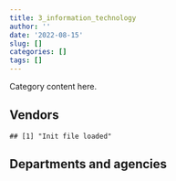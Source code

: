```yaml
---
title: 3_information_technology
author: ''
date: '2022-08-15'
slug: []
categories: []
tags: []
---
```


<script src="/rmarkdown-libs/htmlwidgets/htmlwidgets.js"></script>
<link href="/rmarkdown-libs/datatables-css/datatables-crosstalk.css" rel="stylesheet" />
<script src="/rmarkdown-libs/datatables-binding/datatables.js"></script>
<script src="/rmarkdown-libs/jquery/jquery-3.6.0.min.js"></script>
<link href="/rmarkdown-libs/dt-core/css/jquery.dataTables.min.css" rel="stylesheet" />
<link href="/rmarkdown-libs/dt-core/css/jquery.dataTables.extra.css" rel="stylesheet" />
<script src="/rmarkdown-libs/dt-core/js/jquery.dataTables.min.js"></script>
<link href="/rmarkdown-libs/crosstalk/css/crosstalk.min.css" rel="stylesheet" />
<script src="/rmarkdown-libs/crosstalk/js/crosstalk.min.js"></script>
<script src="/rmarkdown-libs/htmlwidgets/htmlwidgets.js"></script>
<link href="/rmarkdown-libs/datatables-css/datatables-crosstalk.css" rel="stylesheet" />
<script src="/rmarkdown-libs/datatables-binding/datatables.js"></script>
<script src="/rmarkdown-libs/jquery/jquery-3.6.0.min.js"></script>
<link href="/rmarkdown-libs/dt-core/css/jquery.dataTables.min.css" rel="stylesheet" />
<link href="/rmarkdown-libs/dt-core/css/jquery.dataTables.extra.css" rel="stylesheet" />
<script src="/rmarkdown-libs/dt-core/js/jquery.dataTables.min.js"></script>
<link href="/rmarkdown-libs/crosstalk/css/crosstalk.min.css" rel="stylesheet" />
<script src="/rmarkdown-libs/crosstalk/js/crosstalk.min.js"></script>

Category content here.

## Vendors

    ## [1] "Init file loaded"

<div id="htmlwidget-1" style="width:100%;height:auto;" class="datatables html-widget"></div>
<script type="application/json" data-for="htmlwidget-1">{"x":{"filter":"none","vertical":false,"data":[["1019837 ONTARIO","10647802 CANADA","11983890 CANADA CENTRE","2KEYS","3D DATACOMM","3M CANADA COMPANY","4 OFFICE AUTOMATION","4PLAN CONSULTING","529040 ONTARIO AND 880382","A HUNDRED ANSWERS","AB SCIEX","ACCENTURE","ACCESS 2 NETWORKS","ACME FUTURE SECURITY CONTROLS","ACT","ADGA GROUP","ADOBE","ADRM TECHNOLOGY CONSULTING","ADVANCED BUSINESS INTERIORS","ADVANCED CHIPPEWA TECHNOLOGIES","AGILENT","AINSWORTH","AIRBUS","ALTIS HUMAN RESOURCES","AMAZON","AMTEK ENGINEERING","ANIXTER CANADA","ANSYS CANADA","APPLIED ELECTONICS","APPTION","ARI FINANCIAL SERVICES","ARIBA","ARIS GLOBAL","ARTEMP PERSONNEL SERVICES","ASOKAN BUSINESS INTERIORS","ASSOCIATED ENGINEERING","ATCO","ATTACHMATE","AVI SPL CANADA","B L ASSOCIATES","BAE SYSTEMS","BANCTEC CANADA","BANFIELD SEGUIN","BDO CANADA","BELL AND HOWELL CANADA","BELL CANADA","BIOMERIEUX CANADA","BLACK MCDONALD","BLACKBERRY","BLUEDOT","BLUMETRIC ENVIRONMENTAL","BMC SOFTWARE CANADA","BOMBARDIER","BP M GOVERNMENT IM IT CONSULTING","BRAGG COMMUNICATIONS","BRANDT TRACTOR","BRIDGES OF CANADA","BROADNET TELECOM","BROOKFIELD GLOBAL INTEGRATED SOLUTIONS","BRUKER","C CORE","CACHE COMPUTER CONSULTING","CAE","CALIAN","CAMPBELL SCIENTIFIC CANADA","CANADA POST","CANADIAN BANK NOTE COMPANY","CANADIAN CORPS OF COMMISSIONAIRES","CANADIAN DEVELOPMENT CONSULTANTS","CANON","CANSEL SURVEY EQUIPMENT","CARAHSOFT TECHNOLOGY","CAREWORX","CARSWELL","CBCI TELECOM","CDW CANADA","CEDROM SNI","CELLEBRITE","CGI","CHANNEL MANAGEMENT INTERNATIONAL","CHUBB EDWARDS","CIMA","CISION CANADA","CISTEL TECHNOLOGY","CITRIX","CLICK NETWORKS","CLOSEREACH","CO VEN","COFOMO","COLT CANADA","COMBAT NETWORKS","COMMVAULT SYSTEMS","COMPUCOM CANADA","COMPUTER ASSOCIATES CANADA","COMPUWARE OF CANADA","CONEXSYS","CONOSCENTI TECHNOLOGIES","CONTRACT COMMUNITY","CORADIX TECHNOLOGY CONSULTING","CORBEL MANAGEMENT","COSSETTE COMMUNICATIONS","CSDC SYSTEMS","CTOMS","CUBIC DEFENSE APPLICATIONS","CYTELLIGENCE","D MARK BIOSCIENCES","D4IS SOLUTIONS","DALHOUSIE UNIVERSITY","DALIAN ENTERPRISES","DASCO EQUIPMENT","DECISIVE TECHNOLOGIES","DELCO AUTOMATION","DELL COMPUTER","DELOITTE AND TOUCHE","DILIGENS","DLS TECHNOLOGY","DNR CONSULTING GROUP","DONNA CONA","DWP SOLUTIONS","DYMECH ENGINEERING","DYNABOOK CANADA","DYNAMIC PERSONNEL CONSULTANTS","EAGLE PROFESSIONAL RESOURCES","EBERHARD VON HUENE ASSOCIATES","EBSCO CANADA","ECLIPSYS SOLUTIONS","ECOLE DE LANGUES ABCE","EKOS RESEARCH ASSOCIATES","ELSEVIER","EMCON SERVICES","EMPOWERED NETWORKS","ENTRUST","EPERFORMANCE","EQUASION BUSINESS TECHNOLOGIES","ERNST YOUNG","ESRI","ETICO","EXCEL HUMAN RESOURCES","EXTRAVISION VIDEO TECHNOLOGIES","EXTRON ELECTRONICS RGB SYSTEMS","FACTIVA","FAST TRACK STAFFING","FELIX TECHNOLOGY","FORRESTER RESEARCH","FREEBALANCE","FREQUENTIS CANADA","FSC","FUJITSU","FUNDY CONTRACTORS","GAP WIRELESS","GARTNER","GC STRATEGIES","GENERAL ELECTRIC CANADA","GENESIS INTEGRATION","GLASSHOUSE SYSTEMS","GLOBAL KNOWLEDGE","GLOBAL UPHOLSTERY","GOLDER ASSOCIATES","GRAND TOY","GREATER TORONTO AIRPORT AUTHORITY","HAWBOLDT INDUSTRIES","HAWORTH","HEWLETT PACKARD","HITACHI DATA SYSTEMS","HITRAC","HONEYWELL","HOOTSUITE MEDIA","HORIZANT","HOSKIN SCIENTIFIC","HUBSPOKE","HYPERTEC","I4C INFORMATION TECHNOLOGY","IBISKA TELECOM","IBM CANADA","ICEBERG NETWORKS","IDS SYSTEMS CONSULTANTS","IFATHOM","IHS GLOBAL","IIC TECHNOLOGIES","ILLUMINA CANADA","IMP GROUP","IMTECH MARINE CANADA","INFO TECH RESEARCH GROUP","INFOSYS","INLAND AUDIO VISUAL","INMARSAT SOLUTIONS","INNOVASEA MARINE SYSTEMS CANADA","INSA","INSTRUX MEDIA","INTEGRA NETWORKS","INTEGRATED DISTRIBUTION SYSTEMS","INTELLINX SOFTWARE","INTERACTIVE AUDIO VISUAL","INTERGRAPH CANADA","INTERNATIONAL SAFETY RESEARCH","IPSS","IRON MOUNTAIN","ISOMASS SCIENTIFIC","IT NET CONSULTANTS","ITEX","J J TRAILERS MANUFACTURERS AND SALES","JASTRAM ENGINEERING","JOHNSON CONTROLS CANADA","JUMPING ELEPHANTS","KAYCOM","KEYDATA ASSOCIATES","KEYSIGHT TECHNOLOGIES CANADA","KONGSBERG","KONICA MINOLTA BUSINESS SOLUTIONS","KPMG","KUBOTA CANADA","KYNDRYL CANADA","L3HARRIS","LANGUAGE RESEARCH DEVELOPMENT GROUP","LANNICK CONTRACT SOLUTIONS","LANSDOWNE TECHNOLOGIES","LAURENTIAN TECHNOLOGIES","LEO PISCES SERVICES GROUP","LEONARDO","LES TRADUCTIONS TESSIER","LEVERAGE TECHNOLOGY RESOURCES","LEVITT SAFETY","LEXISNEXIS CANADA","LIFE TECHNOLOGIES","LIFESPEAK","LIKE 10","LIONBRIDGE","LS TELCOM","LUMINA IT","M D CHARLTON","MACDONALD DETTWILER AND ASSOCIATES","MAGELLAN AEROSPACE","MAKWA RESOURCING","MANPOWER SERVICES CANADA","MAPLESOFT CONSULTING","MAVERIN","MAXIMUS CANADA","MAXSYS STAFFING AND CONSULTING","MCAFEE INTERNATIONAL","MCKINSEY AND COMPANY","MDOS CONSULTING","MEDIA Q","MEGA TECH","MESSA COMPUTING","METOCEAN TELEMATICS","MGIS","MICHAEL WAGER CONSULTING","MICRO FOCUS CANADA","MICROSOFT CANADA","MILLBROOK TACTICAL","MINDWIRE SYSTEMS","MINISTRY OF FINANCE","MISHKUMI TECHNOLOGIES","MNP","MODIS CANADA","MOERAE SOLUTIONS","MONERIS","MOORE CANADA","MORNEAU SHEPELL","MORPHO CANADA","MORRISON HERSHFIELD","MOTOROLA SOLUTIONS CANADA","MTS ALLSTREAM","N12 CONSULTING","NATIONAL ARTS CENTRE","NATIONS TRANSLATION GROUP","NATTIQ","NAV CANADA","NAVPOINT CONSULTING GROUP","NEWFOUND RECRUITING","NICHE TECHNOLOGY","NIMBLE INFORMATION STRATEGIES","NISHA TECHONOLOGIES","NISSAN CANADA","NORTAC DEFENCE","NORTHWESTEL","NORTRAX CANADA","NOVA NETWORKS","NRNS","NUCTECH COMPANY","NUIX NORTH AMERICA","OLIN","ONIX NETWORKING CANADA","ONX ENTERPRISE SOLUTIONS","OPENFRAME TECHNOLOGIES","OPENTEXT","OPROMA","OPTIV CANADA FEDERAL","ORACLE CANADA","ORANGUTECH","PALADIN GROUP","PANASONIC","PATLON AIRCRAFT INDUSTRIES","PERCEPTICS","PERSISTENT SYSTEMS","PHASELOCK SYSTEMS INTERNATIONAL","PITNEY BOWES","PLEIAD CANADA","PMG TECHNOLOGIES","PODOLINSKY EQUIPMENT","POLARIS INDUSTRIES","PORTAGE PERSONNEL","POSTMEDIA NETWORK","PRAGMATIC CONFERENCING","PRECISIONERP","PRECISIONIT","PRICEWATERHOUSE COOPERS","PRIMEX PROJECT MANAGEMENT","PRINTERS PLUS","PROCOM CONSULTANTS","PROMAXIS","PROQUEST","PROSCI CANADA","PROTAK CONSULTING GROUP","PURELOGIC","PURESPIRIT SOLUTIONS","QIAGEN","QMR","QUANTUM MANAGEMENT SERVICES","R2I","RAMPART INTERNATIONAL","RANDSTAD","RAPISCAN SYSTEMS","RAYMOND CHABOT GRANT THORNTON","RAYTHEON","RHEINMETALL","RISK SCIENCES INTERNATIONAL","ROCKWELL COLLINS CANADA","ROGERS","ROHDE SCHWARZ CANADA","S P GLOBAL MARKET INTELLIGENCE","SABA SOFTWARE","SALESFORCE CANADA","SAP","SAS INSTITUTE","SASKTEL","SC2 0 STEPPED CARE SOLUTIONS","SCALAR DECISIONS","SDL INTERNATIONAL CANADA","SEACOAST MARINE ELECTRONICS","SECUREKEY TECHNOLOGIES","SENSUS COMMUNICATION SOLUTIONS","SHARP ELECTRONICS","SHAW CABLE","SHI CANADA","SI SYSTEMS","SIEMENS","SIERRA SYSTEMS GROUP","SIMEX DEFENCE","SIMPLEX GRINNELL","SKILLSOFT CANADA","SMITHS DETECTION","SNC LAVALIN","SOFTCHOICE","SOFTSIM TECHNOLOGIES","SOLOTECH","SOMOS","SOUTHWEST RESEARCH INSTITUTE","SRA STAFFING SOLUTIONS","STANTEC","STONEWORKS TECHNOLOGIES","STRATOS","SUMMIT CANADA DISTRIBUTORS","SUPER CHANNEL INTERNATIONAL","SYNERSOLUTIONS TECHNOLOGIES","SYSTEMATIX SOLUTIONS","SYSTEMSCOPE","TAG HR","TALIGENT CONSULTING","TANKATEK","TECSIS","TEKNION","TEKSYSTEMS CANADA","TELECOM COMPUTER SERVICES","TELEDYNE","TELESAT","TELUS CANADA","TENAQUIP","TERAMACH TECHNOLOGIES","TES CONTRACT SERVICES","TESTFORCE SYSTEMS","THALES","THE AIM GROUP","THE HALIFAX COMPUTER CONSULTING GROUP","THE HALIFAX GROUP","THE IT BROKER","THE KTL GROUP","THE MATHWORKS","THE RIGHT DOOR CONSULTING","THE VCAN GROUP","THERMO FISHER SCIENTIFIC","THOMAS SCHMIDT","THOMSON REUTERS","THRIVE HEALTH","TIREE","TOROMONT","TOSHIBA CANADA","TOTEM OFFISOURCE","TPG TECHNOLOGY CONSULTANTS","TRACK24 CANADA","TRANSPOLAR TECHNOLOGY","TRM TECHNOLOGIES","TUNDRA TECHNICAL SOLUTIONS","TURTLE ISLAND STAFFING","TYCO INTEGRATED FIRE SECURITY","ULTRA ELECTRONICS","UNISOFT INTERNATIONAL","UNISOURCE","UNISYS CANADA","UNITED RENTALS OF CANADA","UNIVERSITE LAVAL","UNIVERSITY OF CALGARY","UNIVERSITY OF GUELPH","UNIVERSITY OF NEW BRUNSWICK","UNIVERSITY OF OTTAWA","UNIVERSITY OF SASKATCHEWAN","UNIVERSITY OF WATERLOO","VAISALA CANADA","VALCOM CONSULTING","VERITAAQ TECHNOLOGY HOUSE","VERITAS TECHNOLOGIES","VFA CANADA","VMWARE","VWR INTERNATIONAL","WAJAX","WATCHGUARD VIDEO","WATERS","WESCO DISTRIBUTION CANADA","WESTBURY NATIONAL SHOW SYSTEMS","WESTOWER COMMUNICATIONS","WILDLIFE COMPUTERS","WILLIAM J BARKER CLINICAL","WINTERSTEIGER","WOLTERS KLUWER","WORKDYNAMICS TECHNOLOGIES","WORLDREACH SOFTWARE","WSP","WYSSEN AVALANCHE CONTROL","XEROX","XPERT SOLUTIONS TECHNOLOGIQUES","YAMAHA MOTORS CANADA","ZAYO CANADA","ZERNAM ENTERPRISE","ZYCOM"],["$     22,304.94",null,null,"$ 10,729,676.71","$    340,717.80","$  1,848,744.09","$    468,733.45","$    298,565.90",null,"$  1,404,660.89","$     15,313.72","$  7,544,713.31","$  2,880,682.97","$    185,390.85","$  1,896,079.69","$  9,968,691.49","$  8,737,074.75","$ 14,626,978.23","$     12,023.20","$ 15,366,410.07","$     53,090.77",null,"$    258,701.32","$    768,039.96",null,"$    165,016.62","$    396,960.21","$    931,898.43","$  3,855,201.73","$  1,219,089.77","$        110.26","$  1,840,973.54","$    348,865.80",null,null,"$    128,281.80","$    383,270.33","$  1,246,008.10","$  6,246,266.32","$  1,500,286.03",null,"$  1,141,344.41","$     27,163.97","$  1,884,795.40","$  2,547,019.59","$293,091,388.58","$     24,976.62",null,"$  4,726,701.75",null,"$    126,126.00","$  4,607,702.36",null,"$    287,535.51","$  2,234,837.59","$    104,206.30",null,null,"$     27,287.74",null,"$        701.43","$ 15,638,916.70","$      8,040.68","$  6,888,855.02",null,"$     27,657.30","$  1,475,305.73","$     42,247.39","$  1,308,913.93","$  1,823,841.98","$    397,853.38","$  7,050,803.56","$  3,040,279.50","$    801,513.59","$  6,167,618.91","$ 20,163,231.31","$     31,710.74","$    924,620.64","$ 29,736,970.70","$    232,696.89","$     37,049.36",null,"$      9,223.21","$ 19,575,158.41","$  3,631,518.71","$ 10,057,936.67","$  1,123,644.09",null,"$ 27,789,880.41","$  2,389,108.82","$  9,680,859.81","$  6,008,888.02","$ 18,019,220.44","$ 25,609,483.65","$  2,129,275.26","$  8,992,346.20","$    824,884.69","$    687,310.97","$ 19,982,620.52",null,"$     22,431.00","$  1,305,891.96",null,"$     21,986.33","$  2,910,136.99","$      5,206.25","$  2,156,565.66",null,"$  5,698,518.54","$     25,908.35","$ 14,547,263.89","$     69,403.97","$ 17,968,322.94","$  5,445,729.51","$     13,239.57","$    376,628.23","$ 12,375,842.89","$ 21,915,352.46","$  1,398,065.20",null,null,null,"$  2,021,170.89",null,"$     50,191.84","$ 17,507,284.76","$     12,600.00","$    175,633.64","$    488,277.48","$    300,741.00","$  2,009,854.49","$  4,808,407.02","$    988,082.85","$  2,029,602.03","$  4,269,848.15","$  8,702,500.74","$  1,852,502.77","$ 32,005,116.45","$    288,572.72","$    460,298.55","$    145,684.72","$     24,860.00",null,"$    151,488.82","$  1,915,591.91","$  2,873,877.24","$     44,588.61","$ 10,189,926.78","$          0.00","$     44,689.10","$  8,766,217.71","$  3,540,507.20","$     12,285.00","$  2,458,885.86","$  1,390,566.37","$    130,718.44",null,"$          0.00","$     14,173.95",null,null,null,"$ 16,450,099.75","$ 13,151,602.12","$  2,499,821.10","$  3,656,942.39","$  1,330,336.95","$  1,472,327.38",null,"$    356,159.34","$  6,634,667.61","$  2,246,989.48","$ 15,419,858.14","$295,852,672.92","$    267,918.80","$    303,418.78","$    401,979.51","$    220,391.93",null,null,"$  1,833,976.96",null,"$    191,312.16",null,"$    370,007.12","$ 23,000,523.95",null,"$ 13,263,797.95","$    558,805.06","$  3,876,419.43","$    106,467.33","$  1,195,967.33","$  1,290,223.85","$    482,202.34","$    277,501.53","$ 10,502,516.79","$    772,664.19","$     37,826.82","$  7,516,200.56","$ 28,070,909.78",null,null,null,"$     49,530.95","$     24,673.06",null,"$    246,106.44",null,"$    127,966.93","$     59,078.84","$     33,911.23",null,"$  2,837,126.19","$    209,741.80","$     41,234.52","$    121,614.30","$    213,765.51","$    392,683.94",null,"$     38,531.79","$    850,832.39","$     93,298.58","$    643,515.11","$     33,449.85","$    107,734.04","$    726,659.83","$     33,968.98","$  7,315,961.30","$  6,189,079.97","$  1,754,703.95","$  1,018,054.30","$    163,752.74","$     24,834.60","$  1,537,281.24","$ 36,867,428.61","$     27,594.00",null,"$    618,447.46","$  5,581,358.08",null,"$  1,074,676.76",null,"$    274,009.11","$  2,303,152.23","$  4,839,608.70","$  4,224,398.77","$  1,125,122.98","$  8,589,999.24","$133,722,610.26","$    275,604.28","$ 28,830,970.23","$  2,235,600.00","$  7,263,854.31","$  1,153,868.52","$ 33,111,167.78","$  1,434,902.18","$ 28,783,366.74",null,null,"$  1,732,160.23","$     13,839.00","$ 73,809,898.89","$ 10,814,357.72","$  1,367,105.66",null,null,"$    383,527.61","$     26,291.33","$    729,602.19","$  2,988,590.67","$  1,248,273.19","$     81,987.27","$ 42,323,705.83","$     27,503.74","$  4,194,194.97","$  4,232,484.87","$    163,070.30","$    841,515.58","$  1,618,530.85",null,"$     21,026.13",null,"$    901,471.91","$ 29,049,381.43","$    944,308.80","$ 11,135,339.57","$    528,925.71","$     52,468.98","$ 70,265,749.19","$  1,714,950.96","$    342,265.95","$  2,544,624.12",null,"$    657,444.01","$    331,016.70","$    442,963.17","$    379,623.69","$     43,222.50","$    225,540.96","$    153,612.36","$     47,907.78","$     45,014.40","$    118,440.39","$  3,721,503.09","$  3,925,508.92","$  3,835,257.94","$ 22,755,064.11",null,"$  3,053,908.69","$ 11,456,671.09","$  2,080,668.62","$    295,994.58","$     27,026.02","$    829,386.21","$  2,082,675.65","$    455,993.01","$     32,952.72","$    916,830.00","$  2,308,008.14",null,"$  1,143,648.59","$ 28,948,625.27",null,"$    340,170.40",null,"$  1,259,310.53","$     87,629.18","$     28,603.44","$ 71,401,080.29","$    279,526.08","$    383,606.82","$    128,556.67",null,"$ 14,182,218.34","$  8,350,349.64","$  5,090,752.42",null,"$    356,672.38",null,null,null,"$     76,771.05","$    513,051.62","$    542,084.69","$    674,664.94","$ 54,996,519.76","$    401,941.20","$  4,278,820.77","$     17,372.46",null,"$    905,569.51","$     85,835.39","$     14,122.00","$ 10,949,389.30","$     52,878.69","$  4,526,619.63","$  1,508,862.76",null,"$    613,774.58","$    256,253.32","$ 21,174,473.27","$     14,790.01","$    191,382.18",null,"$     37,064.00","$ 21,590,862.55","$  2,980,936.09","$    316,547.62","$    922,569.96","$  1,794,914.25","$     40,924.07",null,"$ 22,159,884.84","$ 17,199,606.37","$    159,986.09","$ 19,373,655.20","$103,027,782.97",null,"$ 28,617,279.15","$ 15,794,484.16","$    839,329.80","$    745,439.60","$  4,968,399.09","$     49,296.25","$    524,971.58","$  1,501,381.16","$  1,239,462.92","$    916,443.95",null,"$  1,697,978.45","$     36,670.69","$    216,588.12","$    128,941.72",null,"$  1,402,413.23","$     13,380.86","$ 20,980,738.01",null,"$ 26,716,030.20","$  2,807,582.38","$  8,007,740.50","$  6,366,480.35","$  2,039,147.53","$    153,975.84","$     24,480.08","$     85,290.05","$  1,243,824.76",null,"$ 13,353,878.02",null,null,"$     25,990.00","$    116,890.85","$     74,212.87","$     64,445.31","$     13,017.81","$     22,600.00","$    460,419.38","$    219,543.07","$ 60,936,260.11","$  3,219,192.20","$    289,362.29","$ 34,385,584.33",null,"$    312,931.62","$    896,519.90","$     71,680.89","$    104,670.49","$    237,731.12","$    269,541.75",null,"$    187,862.50","$  1,004,106.28","$    254,473.48","$  1,961,850.92","$    748,777.32","$     23,311.19",null,"$  6,604,967.78",null,"$     36,107.99","$ 32,023,613.98","$  1,084,227.28","$  2,173,457.35"],[null,"$    208,917.72","$ 65,812,562.19","$ 13,795,928.70","$  1,209,559.15","$  1,848,744.09","$    265,798.69",null,"$    334,802.90","$    317,052.86","$     11,283.01","$ 19,362,272.16","$  1,636,758.38","$    234,050.27","$  1,442,260.26","$ 11,440,283.06","$  7,348,953.22","$ 13,418,907.05","$     21,597.18","$ 35,677,415.08","$    547,952.39","$     16,366.83","$  1,094,307.57","$  1,856,461.99","$  6,351,249.56",null,"$    411,186.80","$    726,578.52","$  4,684,064.21","$  2,034,607.59",null,"$  1,840,973.54","$  1,752,416.80","$    369,813.28",null,null,null,"$  1,577,561.73","$  4,114,506.58","$  2,908,141.13","$    116,198.83","$  1,384,513.77",null,"$  1,709,809.63","$  2,022,401.18","$327,978,403.13",null,null,"$  8,025,528.95","$  3,748,657.94",null,"$  8,503,720.87","$     16,302.31","$    391,538.29","$  2,240,969.74",null,"$     24,776.82","$  1,460,305.84","$     43,813.46","$     14,808.78","$     11,891.43","$ 23,000,463.78",null,"$ 22,064,969.52","$     18,683.16","$     36,792.68","$  1,475,305.73","$     33,889.82","$    996,135.43","$  2,232,665.20","$    441,529.72","$ 14,365,944.99","$    126,665.62","$      6,288.22","$  4,263,751.20","$ 26,971,470.15","$         28.50","$  1,954,398.32","$ 23,335,757.34","$    867,382.91",null,null,null,"$ 24,206,338.75","$ 12,691,611.68","$ 32,304,775.04","$  2,608,338.18",null,"$ 38,352,186.67","$  3,375,648.72","$  5,084,242.80","$  4,111,410.25","$ 12,422,000.47","$ 29,518,687.00","$  2,757,966.69","$    115,167.01","$  1,318,594.83","$      8,819.29","$ 24,280,359.32","$  1,072,106.67",null,"$    952,603.15","$     30,063.43",null,null,"$     78,504.49","$  1,356,216.56","$      6,276.71","$  9,798,236.98",null,"$ 29,799,379.31","$  1,995,366.46","$ 15,754,103.28","$115,195,359.73","$    123,937.47","$  3,308,282.39","$    712,885.04","$ 17,003,247.25","$    209,626.96","$     15,933.00","$ 26,515,497.66","$     31,008.57","$  1,570,553.46",null,"$     64,824.91","$ 13,963,531.22",null,null,null,"$    193,230.00","$  4,168,617.29","$  4,781,092.75","$  1,396,937.07","$    503,230.86","$    387,483.88","$ 10,893,858.56","$      6,752.37","$ 24,761,175.67","$     56,733.08","$  2,620,425.78","$     77,042.25","$     51,670.80","$    975,403.75","$    390,000.00","$  1,507,226.13","$    955,194.46",null,"$ 10,540,618.34",null,"$      4,915.91","$ 18,313,130.89","$ 17,380,108.85",null,"$    912,358.68","$  4,993,540.92","$     31,818.03","$      6,913.28",null,"$     44,710.35","$    113,000.00",null,null,"$ 14,453,857.98","$  6,155,207.06",null,"$  3,780,608.81","$  1,316,386.28","$  1,455,185.28",null,"$    844,530.16","$ 23,167,707.32","$  2,555,976.75","$ 18,203,432.04","$338,206,696.28","$  1,139,900.89","$    619,849.96","$    563,277.44","$     86,728.10",null,"$    101,778.58","$    797,777.31","$     19,944.54","$    960,268.55","$ 26,647,469.04","$    177,637.15","$ 22,975,170.75","$     12,500.50","$ 41,862,034.71","$    300,175.70","$  5,896,134.21",null,"$    720,857.02","$  1,546,740.24","$    300,598.72",null,"$ 10,451,898.99","$    866,170.32",null,"$  4,727,444.51","$ 16,022,810.53",null,null,"$     58,272.84","$  1,619,794.66",null,"$  1,904,914.54","$    139,600.43","$    193,655.89","$    311,668.36","$  1,346,624.82","$    181,386.05","$  4,874,961.37","$  3,063,620.13","$     99,338.41","$     18,372.49",null,"$  3,006,086.89","$  2,070,369.01",null,null,"$    483,985.65","$    143,657.38","$    616,152.66","$     95,511.70","$     99,958.51","$  1,024,381.42",null,"$  5,027,525.85","$  9,379,185.53","$  3,127,508.29","$    425,089.36",null,"$  2,274,493.33","$    110,141.00","$ 27,528,230.01","$  2,153,195.42","$  1,687,033.77","$    486,388.36",null,"$    276,968.54","$  2,805,087.47","$     14,746.51","$    247,650.06","$  1,274,372.98","$  7,814,657.76","$  9,588,774.39","$    926,880.59","$ 11,148,023.07","$254,392,682.29","$     69,965.21","$ 13,632,847.60",null,"$    100,820.16","$  2,068,305.64","$ 29,973,416.31","$  1,221,171.05","$ 28,783,366.74",null,"$    313,324.09","$    855,704.67",null,"$ 55,480,357.29","$  7,287,581.63","$  1,247,532.65",null,"$     25,057.22","$     84,777.70","$    366,667.00","$  3,072,752.57","$  6,159,671.97","$  1,248,273.19","$  2,445,830.64","$ 44,444,556.57",null,"$  5,760,544.47","$  5,060,503.24",null,"$    508,675.61","$  2,295,293.22",null,"$  2,083,162.97","$    282,406.74","$    795,643.54","$ 11,699,091.73","$    329,084.83","$ 16,903,620.68","$    842,706.11","$  6,474,429.06","$ 72,927,245.84","$  6,576,176.90","$    633,433.01","$  4,881,082.02","$     46,526.50",null,null,"$  1,382,392.97","$  1,138,580.92",null,null,null,null,null,"$    111,042.44",null,"$    754,114.69","$  3,460,056.16","$ 14,298,472.74","$     24,923.55","$    814,662.76","$  8,395,572.80","$    667,542.88","$    364,665.75",null,"$  2,432,687.80","$  2,153,700.54","$ 14,493,535.75","$     43,211.09","$  1,723,467.48",null,"$  3,660,328.85","$  1,852,049.56","$ 23,329,315.17","$     38,042.50","$  1,013,614.58",null,"$    403,989.27","$    190,244.07","$     65,466.90","$ 27,903,772.99","$  1,029,735.97","$     21,470.23","$     64,856.40","$  4,458,214.58","$ 28,847,201.00","$ 23,762,956.79","$  5,452,214.87","$ 64,597,190.30","$     84,617.50","$    249,542.32","$  1,424,524.23","$    400,000.79","$  1,083,591.38","$  1,162,469.78","$  1,163,414.97","$  1,130,175.42","$ 67,212,553.70","$    617,210.62","$  7,034,300.91","$     38,514.92","$    348,549.30","$  1,019,760.12","$      3,364.90",null,"$ 11,400,488.68","$  1,244,756.75","$  3,158,771.50",null,"$     16,124.03","$    910,856.51","$     20,052.67","$ 20,235,286.54",null,"$     26,321.90","$     18,874.15","$  2,634,873.73","$ 22,087,997.46","$  2,375,339.41","$     12,892.26","$    894,581.19","$    274,390.08","$  1,883,232.62",null,"$ 37,626,141.28","$ 16,672,666.48","$    702,214.82","$ 25,672,773.85","$ 86,522,725.19","$     24,294.97","$ 51,149,536.64","$  9,086,943.89","$  1,030,158.49","$  1,385,164.49","$ 16,145,181.85","$  1,287,775.59","$  2,077,917.94","$  1,504,578.73","$    497,291.50","$  1,205,225.46","$     29,031.52","$  1,380,978.09","$     14,972.07","$    519,084.02","$  1,470,429.40","$  5,275,368.93","$    304,717.28","$      1,496.18","$ 10,931,361.87","$     14,122.01","$ 54,097,716.87",null,"$  4,869,341.60","$  2,203,830.10","$  1,127,681.44","$    233,591.07","$    105,141.05","$    767,370.63","$  2,599,475.64",null,"$ 13,039,697.15","$     20,582.70",null,"$    101,682.75",null,"$      8,848.94","$     40,000.00",null,"$     84,555.99",null,"$    218,349.90","$ 75,971,567.35","$  2,588,666.20","$    289,362.29","$ 33,872,015.26","$     37,173.45","$     14,762.87","$  1,115,100.00","$     84,397.20","$     11,124.75","$    508,946.60",null,null,null,"$    870,655.09","$    547,088.65","$  2,837,767.96","$    742,353.74","$    265,502.98","$  1,350,805.28","$  8,196,744.24","$  1,016,268.04",null,"$ 12,302,293.52","$    738,321.48","$  3,037,405.16"],[null,null,null,"$ 11,126,747.19","$    506,059.18","$  1,848,744.09","$    287,438.51","$    194,104.86",null,"$  2,693,995.14",null,"$  9,273,420.30","$  4,839,406.75","$    134,522.87","$  1,819,713.42","$ 16,441,481.96","$  7,528,403.73","$ 12,327,136.25","$     17,810.48","$ 18,342,716.57","$     78,390.65",null,"$     19,940.71","$  1,759,090.98",null,"$    165,016.62","$    132,099.41","$  1,176,018.90","$  3,195,048.36","$  1,145,481.57",null,"$  1,840,973.54","$    713,895.35",null,"$     10,345.15","$    128,281.80",null,"$  2,652,126.71","$  5,975,783.75","$  1,500,286.03",null,"$  1,189,444.93","$      9,470.63","$  1,915,808.52","$  2,583,368.27","$343,500,515.31",null,null,"$  3,007,374.11",null,null,"$  8,145,801.66",null,"$    300,188.06","$  2,234,837.59",null,null,null,null,null,"$     24,217.97","$ 22,318,924.48",null,"$ 18,627,118.10","$     15,463.21","$     46,423.49","$  1,475,305.73","$    100,130.63",null,"$  2,122,838.94","$    163,119.56","$  5,643,495.09","$  1,249,164.19","$  1,919,282.17","$ 11,181,736.18","$ 23,840,783.27","$     37,288.06","$    974,749.79","$ 25,006,108.21","$    638,888.64","$     49,018.04",null,"$      1,758.33","$ 21,971,963.17","$  3,663,047.14","$  7,025,540.37","$  1,840,287.03","$    921,015.01","$ 40,639,746.21","$  2,262,499.70","$ 10,015,218.15","$  3,180,216.50","$ 18,711,987.02","$ 29,535,466.72","$  2,409,764.27","$  8,273,620.11","$    585,888.26","$    220,871.90","$ 18,416,907.58",null,null,"$  1,711,894.73",null,null,"$  5,650,000.00","$     79,178.36","$  2,696,930.16",null,"$  3,894,260.20","$     12,880.57","$ 15,530,122.38","$    336,956.02","$ 12,668,315.72","$ 25,752,572.97",null,"$    595,930.31","$  5,469,171.63","$ 26,107,549.33","$    522,974.12",null,null,"$     82,783.80","$  1,896,001.56","$     10,747.08","$    347,856.50","$ 15,711,489.78",null,null,"$    496,449.01","$  4,698,606.10","$  4,520,778.65","$  5,954,794.92","$  1,474,194.23","$    806,091.54","$  5,369,163.60","$  6,476,649.71","$    673,010.81","$ 29,165,758.22","$    179,079.87","$    469,609.53","$    908,787.92","$     41,956.51","$    136,478.50","$     65,731.82","$  1,923,401.67","$  2,055,061.81",null,"$  9,011,308.74",null,"$     39,319.23","$ 16,141,085.49","$  5,061,432.03",null,"$  1,580,833.04","$  1,547,177.76","$    323,832.84","$     20,821.85",null,null,null,"$    680,915.00","$     31,930.15","$ 11,566,507.47","$  3,203,568.70","$    125,864.25","$  2,289,613.04","$  1,330,336.95","$  1,259,995.13","$     45,308.49","$    356,159.34","$ 15,813,931.31","$  2,402,814.36","$ 25,810,956.52","$369,370,884.59","$  1,783,519.32","$    408,356.41","$  1,417,378.65","$    161,071.86",null,"$     45,355.38","$  1,033,277.67",null,"$    599,118.67","$ 19,784,833.18","$    784,699.76","$ 22,975,170.75",null,"$ 15,083,295.87","$    252,646.07","$  6,731,642.54","$     34,936.44","$  1,195,967.33","$    868,558.44","$    433,435.33","$     90,937.10","$ 13,825,854.51","$  1,172,634.19",null,"$  6,976,954.55","$ 25,779,016.95","$     28,832.81",null,null,"$  1,079,292.96",null,"$  1,057,800.29","$    111,258.15","$  1,237,898.08","$    147,657.73","$    674,409.82",null,"$  3,466,250.36","$  5,404,732.57","$    135,208.30",null,null,"$    946,782.54","$    868,350.31","$     11,800.00",null,"$    919,886.42","$    736,876.23","$    692,442.83",null,"$    107,734.04","$  2,038,690.49","$     11,354.01","$  6,852,151.19","$  6,317,793.68","$  2,056,002.90","$    963,945.36","$     96,008.46","$  1,083,833.42","$  1,019,318.84","$ 35,685,456.64","$    144,976.60",null,"$    496,584.04","$  1,731,180.36","$    388,120.38","$  2,262,040.14","$      8,148.36","$    314,018.79","$  1,662,859.95","$  4,825,009.55","$  7,091,668.58","$  4,452,894.28","$  8,678,891.65","$133,903,676.51","$    145,995.08","$ 25,592,951.44",null,"$  7,086,479.66","$  1,553,099.92","$ 40,054,704.01","$  1,241,403.58","$ 28,783,366.74",null,null,"$  1,559,072.56",null,"$ 65,623,172.13","$  5,563,575.91","$    908,825.65","$     75,637.97",null,"$    449,738.62","$     68,433.93","$  3,573,318.91","$  4,186,872.48","$  1,248,273.19","$     42,066.99","$ 54,321,997.90",null,"$  4,194,194.97","$  4,450,446.30","$     34,100.44","$    580,556.81","$  1,669,475.61",null,"$     17,192.55","$     43,953.65","$    901,471.91","$  7,579,522.78","$  2,247,619.85","$ 11,439,884.86","$    598,807.39","$  1,846,100.77","$ 77,666,687.10","$  4,380,246.57","$  1,158,579.03","$  5,400,026.60","$     15,735.94","$  1,341,766.75",null,"$  1,209,388.62","$    144,585.15",null,null,"$     37,792.34",null,null,"$    141,926.19","$  3,744,843.69","$  2,587,039.09","$  4,073,398.99","$ 25,387,782.94",null,"$  2,493,440.26","$  9,999,010.28","$  1,577,606.11","$     90,466.01",null,"$  2,837,940.48","$  5,859,793.75","$  3,217,913.39","$     40,207.80","$  1,506,820.16",null,null,"$  1,303,019.05","$ 22,055,679.53",null,"$    190,523.14","$  1,051,013.00","$  1,259,310.53","$    115,998.04","$     28,445.63","$ 52,207,690.28","$    421,418.30",null,"$     64,856.40",null,"$ 12,573,189.72","$  8,902,373.40","$  5,142,757.85",null,"$    972,161.31","$     39,986.97",null,"$     12,919.37","$    905,227.07","$  1,067,740.89","$  1,163,414.97","$  1,044,658.54","$ 66,484,955.20","$    338,595.25","$  4,037,471.74","$    102,265.99","$    259,740.85","$    916,436.57","$     55,979.61",null,"$ 10,283,082.32","$     47,921.31","$  6,361,891.45","$    832,975.98",null,"$    767,054.47","$     82,811.97","$  8,212,259.47",null,"$    502,183.75",null,"$     44,859.83","$ 22,543,842.32","$  3,042,067.14","$    875,302.14","$  1,421,284.63","$  3,186,008.78","$    543,149.61","$    254,956.46","$ 41,423,721.89","$  6,848,142.90","$    840,897.73","$ 17,350,849.60","$100,178,487.32",null,"$ 27,592,485.39","$ 11,344,995.72","$  2,071,796.32","$  1,831,177.19","$  7,170,961.67","$    342,776.50","$  1,103,887.12","$    181,849.78","$  3,494,178.54","$    992,186.66","$     24,408.00","$  1,528,113.76","$     21,364.91","$  1,017,740.55","$    177,297.39",null,"$    789,459.57","$      4,316.40","$ 20,089,310.14",null,"$ 39,324,578.09","$  2,701,195.52","$  5,202,294.60","$  4,529,357.65","$  1,224,411.12","$    188,435.25","$     16,550.94","$    122,355.36","$  1,243,824.76",null,"$ 13,123,384.17","$     64,022.68",null,"$     44,577.25","$    116,890.85","$     74,212.87",null,null,null,"$    460,419.38","$    435,506.63","$ 70,560,753.87","$  2,599,263.09","$    289,362.29","$ 10,305,969.90",null,"$    411,173.31","$  1,392,106.25","$     85,946.24","$     88,543.38","$    743,057.60","$    216,752.18","$     21,256.16",null,"$  1,080,454.03","$    527,871.96","$  2,191,347.96","$  1,284,836.03","$      9,764.49","$    840,089.86","$  8,842,917.02","$  1,290,312.38",null,"$ 31,252,611.95","$    783,754.40","$  2,160,036.49"],[null,null,null,"$ 13,150,693.75","$  2,385,263.15","$  1,853,809.14","$    159,112.60",null,"$    230,883.32","$  1,423,109.68","$     20,731.08","$  7,903,860.73","$  1,644,139.47","$    284,911.74","$  1,524,375.93","$  9,660,148.08","$  6,512,362.15","$ 13,706,628.72",null,"$ 15,144,463.00","$    323,905.68","$      2,041.11","$    191,878.59","$  2,402,889.30","$    919,747.19",null,"$    217,705.45","$    897,549.37","$  4,564,483.92","$  1,566,630.19",null,"$  1,846,017.31","$  2,916,038.68","$    344,680.14","$     24,543.05",null,null,"$  1,264,218.31","$  4,419,235.40","$  1,504,396.41",null,"$  1,373,061.01",null,"$    705,932.60","$  1,665,885.03","$331,705,575.18",null,"$     23,342.33","$  5,271,302.35","$    240,241.97",null,"$  8,867,759.75",null,"$    339,188.48","$  2,241,514.85","$    239,560.00","$      1,666.28","$    405,973.44","$      1,523.59","$     15,572.59","$     14,110.72","$ 22,716,907.55",null,"$ 22,643,333.01",null,"$     60,493.63","$  1,522,798.06","$     64,975.00","$    690,471.96","$  2,430,026.12","$    353,547.60","$ 13,630,028.12","$  1,343,750.36","$    892,813.87","$  9,918,097.70","$ 30,633,274.15","$     10,403.34","$  1,411,328.52","$ 23,191,512.17","$    284,154.68","$      5,197.21","$     20,085.75","$     10,163.17","$ 27,865,919.15","$  3,508,923.39","$ 13,854,501.86","$  2,576,718.66","$  3,178,624.99","$ 45,072,572.78","$  1,680,745.51","$  8,849,304.70","$  4,349,501.33","$  5,548,189.32","$ 29,599,560.11","$  3,201,786.73","$  1,028,339.53","$  1,058,856.10","$     94,026.04","$ 22,081,610.45",null,null,"$  1,688,325.08",null,null,"$  2,739,863.01","$     79,395.28","$  2,550,232.74","$      6,293.91","$  5,666,540.90","$     25,387.60","$ 17,248,935.07","$    292,090.72","$ 11,583,378.32","$ 64,352,340.43","$     25,753.86","$  1,015,334.57","$    279,757.35","$ 24,478,934.74","$    210,201.28",null,"$  8,035,024.19","$    105,626.01","$  1,612,972.32",null,"$    163,223.02","$ 11,139,895.98",null,null,null,"$  1,219,427.80","$  4,063,849.15","$  2,961,153.13","$  1,697,872.19","$    630,893.15","$  4,677,253.24","$  8,342,888.71",null,"$ 26,581,715.16","$    723,068.50","$    528,922.78","$    826,253.44","$     38,893.04","$     21,938.70","$     87,153.18","$  2,049,843.69",null,null,"$ 11,994,076.00",null,"$    138,967.25","$ 18,445,348.78","$  7,077,835.52",null,"$  3,500,476.75","$  4,431,841.15","$    306,644.91",null,null,"$    132,049.30",null,null,null,"$ 17,463,934.86","$  4,938,795.79","$     82,846.05","$  5,209,666.84","$  1,320,489.69","$  1,120,084.71","$     55,609.40","$    871,485.52","$ 16,121,007.45","$  1,718,633.38","$ 27,277,142.23","$321,076,578.75","$    807,093.91","$    184,405.39","$  1,231,999.73","$    175,936.28","$     48,841.38","$     48,153.99","$    524,553.44",null,"$    746,159.68","$ 26,720,475.80","$    334,447.83","$ 23,038,116.42",null,"$ 26,503,585.95","$    323,706.61","$  2,802,624.17",null,"$  1,199,243.95","$  1,446,405.70","$    116,540.70",null,"$ 11,222,598.94","$    790,092.76",null,"$  6,119,991.60","$ 13,472,910.17",null,"$     18,580.80","$     26,748.19","$    910,001.15",null,"$  2,073,893.87","$    137,830.37","$     71,207.34","$    813,910.24","$  1,373,854.10","$    113,156.82","$  4,888,317.43","$  1,832,332.69","$     65,170.28","$     27,258.84",null,"$  1,783,901.25","$  2,144,292.15",null,null,"$    748,244.26","$      5,402.17","$    702,614.15","$     30,531.31","$     19,870.04","$  2,119,500.78",null,"$  5,041,299.89","$  9,383,982.22","$  3,187,131.34","$  1,044,076.23",null,"$  1,029,792.91","$    628,885.71","$ 34,384,946.77","$  1,527,524.54","$  1,691,655.78","$  1,143,331.34",null,"$    666,911.08","$  2,587,590.97","$      8,178.10","$    353,756.18","$  1,514,533.53","$  4,860,910.57","$  9,331,518.89","$  2,406,757.03","$  8,496,599.98","$204,949,605.20","$    173,960.57","$ 20,980,388.02",null,"$  5,742,293.07","$  1,916,889.67","$ 37,965,226.37","$  1,348,037.42","$ 28,862,225.28","$     21,016.20","$    237,539.92","$  1,974,973.58",null,"$ 57,114,615.87","$  8,387,424.93","$  1,042,911.56","$     22,518.70",null,"$    387,061.29","$    162,150.89","$  2,897,289.04","$  4,919,572.63","$  1,251,693.12","$     81,336.29","$ 76,656,045.71",null,"$  4,205,685.92","$  4,452,089.29",null,"$    723,902.28","$  1,765,662.22","$  4,000,000.00","$  2,448,569.62","$    278,529.40","$    903,941.70","$ 13,437,728.75","$  1,695,631.30","$ 18,254,461.85","$    670,545.66","$  5,568,690.90","$ 72,942,427.85","$  6,334,693.54","$    695,799.73","$  6,335,852.40",null,null,null,"$  1,859,653.03","$    255,823.86",null,null,"$     66,594.50",null,null,"$    128,406.34","$  3,747,945.03","$  1,648,352.35","$  4,504,127.98","$ 19,807,290.47",null,"$  2,780,497.77","$ 12,202,339.17","$    421,590.23","$    220,780.91","$     30,962.77","$  1,748,750.91","$  2,581,448.85","$  9,407,950.88","$     69,627.44","$  1,709,971.60",null,"$    745,306.73","$  1,395,438.35","$ 23,457,795.59","$      4,817.05","$  1,027,556.38",null,null,"$    157,448.12","$     29,299.00","$ 28,689,440.62","$    151,705.55",null,"$     65,034.09",null,"$ 19,524,703.74","$ 11,938,102.81","$  5,164,336.08",null,"$    377,953.29","$    232,186.56","$    383,406.42","$     11,940.63","$    374,787.48","$  2,699,628.54","$  1,166,602.41","$  2,544,574.45","$ 61,119,262.15","$    420,063.86","$  5,327,125.54","$     36,164.43","$    349,504.23","$    901,418.18",null,null,"$ 12,168,867.45","$    525,788.02","$  7,937,561.93","$     26,725.01","$     14,621.31","$  1,553,295.46","$    105,416.62","$ 15,518,809.10",null,"$    497,832.60","$     10,445.42","$     17,088.54","$ 21,276,538.63","$  2,620,026.49","$    910,401.26","$  1,796,841.29","$     56,330.52","$  2,105,279.32","$      4,896.09","$ 38,464,988.96","$  8,617,271.23","$  1,893,194.55","$ 24,004,012.27","$ 95,541,761.14","$     56,353.16","$ 38,816,263.57","$ 12,671,506.72","$  1,576,129.61","$  1,533,459.41","$ 11,360,231.50","$    809,340.56","$  1,395,191.45","$  1,115,417.21","$  1,014,717.84","$  1,263,012.29","$     74,901.88","$  1,370,960.44","$     76,736.62","$    810,185.29","$    543,054.20","$     29,907.11","$    767,217.73","$          0.00","$ 18,654,318.97",null,"$ 54,729,110.26","$  2,708,596.06","$  5,088,352.66","$  3,679,166.26","$    697,882.74","$     67,515.16","$     38,031.60","$     92,504.95","$  1,247,232.50","$     24,920.03","$ 13,723,619.27",null,"$    689,850.00","$     76,597.53",null,"$     58,438.18","$     33,403.62",null,"$     12,253.01","$     13,192.75","$    498,923.00","$ 75,565,099.96","$  2,595,758.44","$    290,155.06","$ 12,853,418.05",null,"$     88,812.10","$    691,569.30","$    357,939.01","$     28,275.57","$    610,979.57","$    222,516.33","$     22,720.15",null,"$  1,839,936.41","$    447,022.98","$  2,293,440.96","$    841,388.95","$    213,471.09","$  1,354,506.12","$  9,048,356.18","$  1,657,032.73",null,"$ 30,177,579.01","$    778,569.76","$  2,185,109.05"]],"container":"<table class=\"display\">\n  <thead>\n    <tr>\n      <th>Vendor<\/th>\n      <th>2017-2018<\/th>\n      <th>2020-2021<\/th>\n      <th>2018-2019<\/th>\n      <th>2019-2020<\/th>\n    <\/tr>\n  <\/thead>\n<\/table>","options":{"order":[[4,"desc"]],"pageLength":10,"autoWidth":true,"columnDefs":[],"orderClasses":false}},"evals":[],"jsHooks":[]}</script>

## Departments and agencies

<div id="htmlwidget-2" style="width:100%;height:auto;" class="datatables html-widget"></div>
<script type="application/json" data-for="htmlwidget-2">{"x":{"filter":"none","vertical":false,"data":[["aafc-aac","aandc-aadnc","acoa-apeca","atssc-scdata","cannor","cas-satj","casdo-ocena","cbsa-asfc","ccohs-cchst","ced-dec","cer-rec","cfia-acia","cgc-ccg","chrc-ccdp","cic","cics-scic","cihr-irsc","cnsc-ccsn","cpc-cpp","cra-arc","crtc","csa-asc","csc-scc","csps-efpc","cta-otc","dfatd-maecd","dfo-mpo","ec","elections","esdc-edsc","fcac-acfc","feddevontario","fin","fintrac-canafe","fja-cmf","fpcc-cpac","hc-sc","iaac-aeic","ic","iic-iac","ijc-cmi","infc","irb-cisr","isc-sac","jus","lac-bac","mgerc-ceegm","mpcc-cppm","nbc-ccbn","nfb-onf","nrc-cnrc","nrcan-rncan","nserc-crsng","nsira-ossnr","oag-bvg","oci-bec","ocl-cal","ocol-clo","oic-ci","opc-cpvp","osfi-bsif","osgg-bsgg","pbc-clcc","pc","pch","pco-bcp","phac-aspc","pmprb-cepmb","polar-polaire","ppsc-sppc","ps-sp","psc-cfp","psic-ispc","pwgsc-tpsgc","rcmp-grc","sirc-csars","ssc-spc","sshrc-crsh","statcan","swc-cfc","tbs-sct","tc","tsb-bst","vac-acc","vrab-tacra","wage","wd-deo"],["$   50,344,454.88","$   11,067,833.29","$    1,945,757.22","$    4,832,225.04","$      104,541.57","$    7,165,200.24",null,"$  147,881,391.32","$       92,356.57","$    1,648,563.83","$   17,686,993.54","$   21,053,326.86","$      919,637.55","$      760,212.81","$   86,689,844.82","$      170,375.15","$    4,171,008.47","$    7,980,285.55","$      886,215.51","$              NA","$    6,737,796.62","$    5,800,195.03","$   39,170,191.78","$    3,190,549.00","$      941,463.95","$   78,399,446.18","$   58,910,055.14","$   17,399,056.54","$   29,234,946.16","$  117,822,718.25","$      995,672.68","$       47,708.60","$    4,907,416.57","$      981,938.66","$    1,877,446.67",null,"$   34,397,732.00","$      317,840.69","$   58,729,526.66",null,"$      460,801.44","$    8,146,482.15","$      723,805.05","$    3,055,607.08","$   16,060,019.27","$    5,223,047.25","$      326,928.70","$       18,876.24",null,"$    7,799,058.75","$   25,215,930.23","$   26,322,539.43","$    4,661,473.85",null,"$    4,125,862.02","$       78,946.23","$      481,938.45","$      975,868.02","$      250,435.36","$    1,526,433.46","$   12,899,315.56","$   11,799,971.49","$       94,938.14","$   13,743,886.78","$   10,742,698.10","$   20,915,301.26","$    5,746,020.10","$       93,495.41",null,"$              NA","$    5,228,232.54","$    3,187,477.32","$      169,170.74","$  100,649,509.95","$  180,317,100.43","$      630,809.78","$1,463,930,704.98","$      180,955.20","$   18,827,216.63","$      450,625.44","$   30,951,964.30","$   44,364,447.18","$      699,602.65","$   13,112,157.00","$      303,899.88","$       63,978.26","$      439,498.24"],["$   56,624,922.31","$   15,752,502.67","$    1,664,029.23","$    5,114,561.53","$      141,914.28","$    4,381,457.87",null,"$  159,232,175.27","$      143,867.47","$    1,240,520.81","$   14,813,075.12","$   21,174,889.40","$      783,937.50","$    1,426,222.57","$   88,356,432.52","$       59,286.95","$    5,349,667.80","$    6,153,529.39","$      426,784.10","$              NA","$    6,025,683.85","$    3,575,637.03","$   44,540,151.36","$    5,542,276.47","$    1,044,806.19","$   93,384,493.78","$   51,737,278.62","$   18,472,125.17","$   51,526,557.05","$  120,818,376.70","$    1,873,483.37","$      324,044.49","$    4,002,356.24","$    1,373,341.12","$    1,163,735.34","$       36,507.00","$   36,599,010.86","$      877,869.71","$   66,494,268.57",null,"$      322,033.67","$    9,928,143.67","$    1,970,360.00","$    9,836,052.20","$   21,217,650.32","$    7,299,458.05","$      305,279.97","$       38,380.35","$       15,441.00","$    5,592,100.00","$   24,495,438.58","$   30,977,381.56","$    9,619,824.71",null,"$    3,208,666.20","$      156,618.00","$      815,383.48","$    1,572,289.26","$      478,278.65","$    2,334,368.24","$   17,597,306.05","$    1,603,941.19","$      166,918.55","$   11,016,018.47","$    9,328,120.06","$   10,705,735.18","$    5,773,855.09","$      104,931.65",null,"$              NA","$    4,604,278.54","$    4,638,831.08","$      179,821.46","$  160,141,575.75","$  173,884,353.99","$      359,999.82","$1,537,138,816.65","$      108,422.88","$   12,004,862.64","$      554,606.77","$   36,312,131.99","$   33,699,663.86","$    1,183,405.32","$   18,638,226.97",null,"$      565,196.81","$      212,100.95"],["$   54,242,035.66","$   12,696,715.48","$    2,794,271.69","$    6,754,314.03","$       23,553.16","$    8,106,417.78",null,"$  215,674,797.64","$      208,900.33","$    1,423,682.26","$   10,221,305.51","$   14,282,929.18","$    1,638,519.54","$    1,003,226.57","$   97,097,386.45","$      217,547.64","$    2,789,452.99","$    7,092,091.94","$    1,029,306.35","$  126,527,286.39","$    7,900,342.66","$    8,000,840.10","$   50,319,747.03","$    3,957,853.32","$    1,531,369.66","$   70,687,762.15","$   63,741,899.52","$   19,746,529.16","$   58,542,581.20","$  128,738,818.99","$    2,925,803.44","$      263,275.45","$    3,042,424.67","$      897,120.74","$    1,581,086.26",null,"$   45,909,347.34","$    1,400,173.56","$   57,701,369.11",null,"$      353,162.33","$    9,723,166.20","$    7,738,612.90","$    8,434,793.19","$   19,039,188.42","$    8,312,913.43","$      163,866.04","$       94,202.75","$       65,602.00","$    6,531,554.91","$   34,949,001.35","$   37,034,967.52","$   10,296,012.07","$       24,519.60","$    3,851,146.63","$       14,988.01","$      567,049.78","$    1,749,249.45","$      714,371.07","$    4,039,740.46","$   20,771,654.48","$    2,343,057.28","$      415,174.82","$   13,557,015.92","$    5,205,632.59","$   14,108,444.69","$    4,202,306.55","$      829,875.79","$       33,525.09","$              NA","$    6,758,442.80","$    5,495,277.11","$      142,602.47","$  166,772,366.53","$  148,989,706.40","$       48,546.86","$1,520,748,021.30","$      122,897.26","$   18,753,027.54","$       12,371.45","$   41,773,088.72","$   35,316,316.31","$      879,675.67","$   27,523,175.10","$      138,864.59","$    1,215,408.14","$      496,806.56"],["$   52,934,670.53","$    3,082,754.89","$    1,720,981.29","$    7,748,538.24","$       11,326.22","$    6,876,715.24","$       73,814.96","$  239,330,663.16","$      237,939.41","$    2,024,318.67","$    9,877,560.27","$   24,437,492.80","$    1,996,982.19","$    1,789,867.46","$  105,271,457.92","$       81,359.90","$    3,197,976.91","$    5,875,408.58","$      374,401.99","$  166,954,563.26","$    8,721,578.43","$    8,913,034.20","$   42,679,441.59","$    6,182,682.61","$    1,790,594.40","$   82,456,465.26","$   53,400,846.28","$   24,151,994.62","$   56,047,801.57","$  178,690,079.51","$    3,551,901.30","$      252,504.41","$    3,906,147.58","$      772,246.00","$      988,785.19",null,"$  198,577,362.39","$      959,585.31","$   69,695,913.24","$       21,470.23","$      314,794.15","$    9,150,247.44","$    8,614,118.35","$   15,709,627.70","$   16,988,989.84","$    5,640,767.30","$      253,571.67","$       80,200.42","$      152,177.00","$    8,303,809.96","$   23,548,749.43","$   40,453,486.64","$    9,314,237.99","$      831,741.65","$    7,400,944.05","$       42,232.73","$      641,592.57","$      963,201.22","$      880,191.95","$    4,111,455.68","$   21,362,489.13","$    1,532,447.34","$      850,017.32","$   12,638,824.05","$    8,902,834.93","$   17,613,341.22","$   25,598,323.50","$      359,478.25","$       33,089.08","$    2,560,380.61","$    7,391,661.03","$    4,900,409.07","$      333,159.33","$  148,054,812.61","$  195,871,510.53",null,"$1,605,013,939.52","$      137,735.04","$   36,057,430.87","$       12,337.64","$   53,914,193.51","$   28,722,631.52","$    1,643,245.04","$   30,507,957.25","$      208,358.75","$    1,402,529.46","$      120,016.92"]],"container":"<table class=\"display\">\n  <thead>\n    <tr>\n      <th>owner_org<\/th>\n      <th>2017-2018<\/th>\n      <th>2018-2019<\/th>\n      <th>2019-2020<\/th>\n      <th>2020-2021<\/th>\n    <\/tr>\n  <\/thead>\n<\/table>","options":{"order":[[4,"desc"]],"pageLength":10,"autoWidth":true,"columnDefs":[],"orderClasses":false}},"evals":[],"jsHooks":[]}</script>
